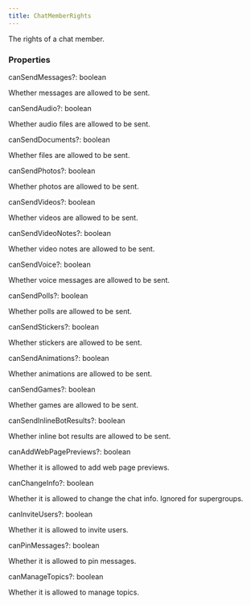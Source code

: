 ```yaml
---
title: ChatMemberRights
---
```


The rights of a chat member.

### Properties

<div class="flex flex-col gap-3"><div><div class="flex gap-2"><div class="font-mono p" id="p_canSendMessages" data-anchor><span class="font-bold">canSendMessages</span><span class="opacity-50"><span title="Optional" class="cursor-help">?</span>:</span> <span>boolean</span></div></div><div class="pl-3"><div class="no-margin">

Whether messages are allowed to be sent.

</div></div></div><div><div class="flex gap-2"><div class="font-mono p" id="p_canSendAudio" data-anchor><span class="font-bold">canSendAudio</span><span class="opacity-50"><span title="Optional" class="cursor-help">?</span>:</span> <span>boolean</span></div></div><div class="pl-3"><div class="no-margin">

Whether audio files are allowed to be sent.

</div></div></div><div><div class="flex gap-2"><div class="font-mono p" id="p_canSendDocuments" data-anchor><span class="font-bold">canSendDocuments</span><span class="opacity-50"><span title="Optional" class="cursor-help">?</span>:</span> <span>boolean</span></div></div><div class="pl-3"><div class="no-margin">

Whether files are allowed to be sent.

</div></div></div><div><div class="flex gap-2"><div class="font-mono p" id="p_canSendPhotos" data-anchor><span class="font-bold">canSendPhotos</span><span class="opacity-50"><span title="Optional" class="cursor-help">?</span>:</span> <span>boolean</span></div></div><div class="pl-3"><div class="no-margin">

Whether photos are allowed to be sent.

</div></div></div><div><div class="flex gap-2"><div class="font-mono p" id="p_canSendVideos" data-anchor><span class="font-bold">canSendVideos</span><span class="opacity-50"><span title="Optional" class="cursor-help">?</span>:</span> <span>boolean</span></div></div><div class="pl-3"><div class="no-margin">

Whether videos are allowed to be sent.

</div></div></div><div><div class="flex gap-2"><div class="font-mono p" id="p_canSendVideoNotes" data-anchor><span class="font-bold">canSendVideoNotes</span><span class="opacity-50"><span title="Optional" class="cursor-help">?</span>:</span> <span>boolean</span></div></div><div class="pl-3"><div class="no-margin">

Whether video notes are allowed to be sent.

</div></div></div><div><div class="flex gap-2"><div class="font-mono p" id="p_canSendVoice" data-anchor><span class="font-bold">canSendVoice</span><span class="opacity-50"><span title="Optional" class="cursor-help">?</span>:</span> <span>boolean</span></div></div><div class="pl-3"><div class="no-margin">

Whether voice messages are allowed to be sent.

</div></div></div><div><div class="flex gap-2"><div class="font-mono p" id="p_canSendPolls" data-anchor><span class="font-bold">canSendPolls</span><span class="opacity-50"><span title="Optional" class="cursor-help">?</span>:</span> <span>boolean</span></div></div><div class="pl-3"><div class="no-margin">

Whether polls are allowed to be sent.

</div></div></div><div><div class="flex gap-2"><div class="font-mono p" id="p_canSendStickers" data-anchor><span class="font-bold">canSendStickers</span><span class="opacity-50"><span title="Optional" class="cursor-help">?</span>:</span> <span>boolean</span></div></div><div class="pl-3"><div class="no-margin">

Whether stickers are allowed to be sent.

</div></div></div><div><div class="flex gap-2"><div class="font-mono p" id="p_canSendAnimations" data-anchor><span class="font-bold">canSendAnimations</span><span class="opacity-50"><span title="Optional" class="cursor-help">?</span>:</span> <span>boolean</span></div></div><div class="pl-3"><div class="no-margin">

Whether animations are allowed to be sent.

</div></div></div><div><div class="flex gap-2"><div class="font-mono p" id="p_canSendGames" data-anchor><span class="font-bold">canSendGames</span><span class="opacity-50"><span title="Optional" class="cursor-help">?</span>:</span> <span>boolean</span></div></div><div class="pl-3"><div class="no-margin">

Whether games are allowed to be sent.

</div></div></div><div><div class="flex gap-2"><div class="font-mono p" id="p_canSendInlineBotResults" data-anchor><span class="font-bold">canSendInlineBotResults</span><span class="opacity-50"><span title="Optional" class="cursor-help">?</span>:</span> <span>boolean</span></div></div><div class="pl-3"><div class="no-margin">

Whether inline bot results are allowed to be sent.

</div></div></div><div><div class="flex gap-2"><div class="font-mono p" id="p_canAddWebPagePreviews" data-anchor><span class="font-bold">canAddWebPagePreviews</span><span class="opacity-50"><span title="Optional" class="cursor-help">?</span>:</span> <span>boolean</span></div></div><div class="pl-3"><div class="no-margin">

Whether it is allowed to add web page previews.

</div></div></div><div><div class="flex gap-2"><div class="font-mono p" id="p_canChangeInfo" data-anchor><span class="font-bold">canChangeInfo</span><span class="opacity-50"><span title="Optional" class="cursor-help">?</span>:</span> <span>boolean</span></div></div><div class="pl-3"><div class="no-margin">

Whether it is allowed to change the chat info. Ignored for supergroups.

</div></div></div><div><div class="flex gap-2"><div class="font-mono p" id="p_canInviteUsers" data-anchor><span class="font-bold">canInviteUsers</span><span class="opacity-50"><span title="Optional" class="cursor-help">?</span>:</span> <span>boolean</span></div></div><div class="pl-3"><div class="no-margin">

Whether it is allowed to invite users.

</div></div></div><div><div class="flex gap-2"><div class="font-mono p" id="p_canPinMessages" data-anchor><span class="font-bold">canPinMessages</span><span class="opacity-50"><span title="Optional" class="cursor-help">?</span>:</span> <span>boolean</span></div></div><div class="pl-3"><div class="no-margin">

Whether it is allowed to pin messages.

</div></div></div><div><div class="flex gap-2"><div class="font-mono p" id="p_canManageTopics" data-anchor><span class="font-bold">canManageTopics</span><span class="opacity-50"><span title="Optional" class="cursor-help">?</span>:</span> <span>boolean</span></div></div><div class="pl-3"><div class="no-margin">

Whether it is allowed to manage topics.

</div></div></div></div>

